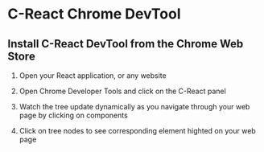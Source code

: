 # C-React Chrome DevTool

## Install C-React DevTool from the Chrome Web Store

1. Open your React application, or any website

2. Open Chrome Developer Tools and click on the C-React panel

3. Watch the tree update dynamically as you navigate through your web page by clicking on components

4. Click on tree nodes to see corresponding element highted on your web page
